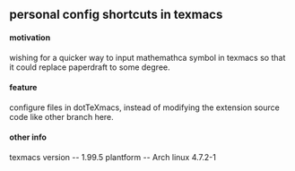 ## personal config shortcuts in texmacs ##

#### motivation ####
wishing for a quicker way to input mathemathca symbol in texmacs so that it could replace paperdraft to some degree.

#### feature ####
configure files in dotTeXmacs, instead of modifying the extension source code like other branch here.

#### other info ####
texmacs version -- 1.99.5
plantform -- Arch linux 4.7.2-1
